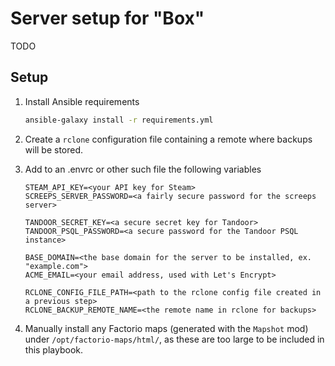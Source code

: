# Server setup for "Box"

TODO

## Setup

1. Install Ansible requirements

    ```bash
   ansible-galaxy install -r requirements.yml
    ```
   
2. Create a `rclone` configuration file containing a remote where backups will be stored.
3. Add to an .envrc or other such file the following variables

   ```env
   STEAM_API_KEY=<your API key for Steam>
   SCREEPS_SERVER_PASSWORD=<a fairly secure password for the screeps server>
   
   TANDOOR_SECRET_KEY=<a secure secret key for Tandoor>
   TANDOOR_PSQL_PASSWORD=<a secure password for the Tandoor PSQL instance>
   
   BASE_DOMAIN=<the base domain for the server to be installed, ex. "example.com">
   ACME_EMAIL=<your email address, used with Let's Encrypt>
   
   RCLONE_CONFIG_FILE_PATH=<path to the rclone config file created in a previous step>
   RCLONE_BACKUP_REMOTE_NAME=<the remote name in rclone for backups>
   ```
   
4. Manually install any Factorio maps (generated with the `Mapshot` mod) under `/opt/factorio-maps/html/`, as these
   are too large to be included in this playbook.